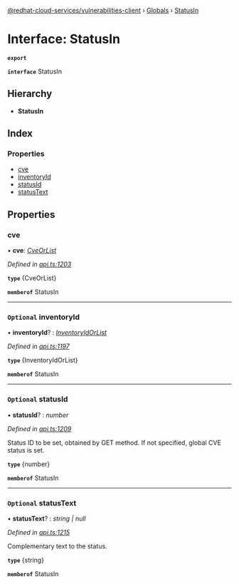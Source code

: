 [@redhat-cloud-services/vulnerabilities-client](../README.md) › [Globals](../globals.md) › [StatusIn](statusin.md)

# Interface: StatusIn

**`export`** 

**`interface`** StatusIn

## Hierarchy

* **StatusIn**

## Index

### Properties

* [cve](statusin.md#cve)
* [inventoryId](statusin.md#optional-inventoryid)
* [statusId](statusin.md#optional-statusid)
* [statusText](statusin.md#optional-statustext)

## Properties

###  cve

• **cve**: *[CveOrList](cveorlist.md)*

*Defined in [api.ts:1203](https://github.com/RedHatInsights/javascript-clients/blob/master/packages/vulnerabilities/api.ts#L1203)*

**`type`** {CveOrList}

**`memberof`** StatusIn

___

### `Optional` inventoryId

• **inventoryId**? : *[InventoryIdOrList](inventoryidorlist.md)*

*Defined in [api.ts:1197](https://github.com/RedHatInsights/javascript-clients/blob/master/packages/vulnerabilities/api.ts#L1197)*

**`type`** {InventoryIdOrList}

**`memberof`** StatusIn

___

### `Optional` statusId

• **statusId**? : *number*

*Defined in [api.ts:1209](https://github.com/RedHatInsights/javascript-clients/blob/master/packages/vulnerabilities/api.ts#L1209)*

Status ID to be set, obtained by GET method. If not specified, global CVE status is set.

**`type`** {number}

**`memberof`** StatusIn

___

### `Optional` statusText

• **statusText**? : *string | null*

*Defined in [api.ts:1215](https://github.com/RedHatInsights/javascript-clients/blob/master/packages/vulnerabilities/api.ts#L1215)*

Complementary text to the status.

**`type`** {string}

**`memberof`** StatusIn
